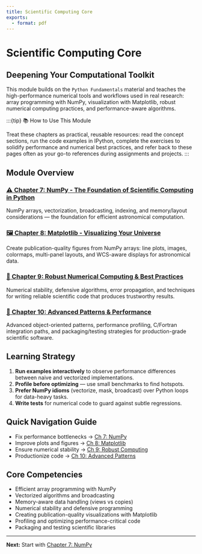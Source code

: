 ```yaml
---
title: Scientific Computing Core
exports:
  - format: pdf
---
```


# Scientific Computing Core

## Deepening Your Computational Toolkit

This module builds on the `Python Fundamentals` material and teaches the high-performance numerical tools and workflows used in real research: array programming with NumPy, visualization with Matplotlib, robust numerical computing practices, and performance-aware algorithms.

:::{tip} 📚 How to Use This Module

Treat these chapters as practical, reusable resources: read the concept sections, run the code examples in IPython, complete the exercises to solidify performance and numerical best practices, and refer back to these pages often as your go-to references during assignments and projects.
:::

## Module Overview

### [⚠️ Chapter 7: NumPy - The Foundation of Scientific Computing in Python](./07-python-numpy-fundamentals-v2.md)

NumPy arrays, vectorization, broadcasting, indexing, and memory/layout considerations — the foundation for efficient astronomical computation.

### [🖼️ Chapter 8: Matplotlib - Visualizing Your Universe](./08-matplotlib-fundamentals-v1.md)

Create publication-quality figures from NumPy arrays: line plots, images, colormaps, multi-panel layouts, and WCS-aware displays for astronomical data.

### [🔧 Chapter 9: Robust Numerical Computing & Best Practices](./09-python-robust-computing-ORIG.md)

Numerical stability, defensive algorithms, error propagation, and techniques for writing reliable scientific code that produces trustworthy results.

### [🚀 Chapter 10: Advanced Patterns & Performance](./10-python-advanced-oop-ORIG.md)

Advanced object-oriented patterns, performance profiling, C/Fortran integration paths, and packaging/testing strategies for production-grade scientific software.

## Learning Strategy

1. **Run examples interactively** to observe performance differences between naive and vectorized implementations.
2. **Profile before optimizing** — use small benchmarks to find hotspots.
3. **Prefer NumPy idioms** (vectorize, mask, broadcast) over Python loops for data-heavy tasks.
4. **Write tests** for numerical code to guard against subtle regressions.

## Quick Navigation Guide

- Fix performance bottlenecks → [Ch 7: NumPy](./07-python-numpy-fundamentals-v2.md)
- Improve plots and figures → [Ch 8: Matplotlib](./08-matplotlib-fundamentals-v1.md)
- Ensure numerical stability → [Ch 9: Robust Computing](./09-python-robust-computing-ORIG.md)
- Productionize code → [Ch 10: Advanced Patterns](./10-python-advanced-oop-ORIG.md)

## Core Competencies

- Efficient array programming with NumPy
- Vectorized algorithms and broadcasting
- Memory-aware data handling (views vs copies)
- Numerical stability and defensive programming
- Creating publication-quality visualizations with Matplotlib
- Profiling and optimizing performance-critical code
- Packaging and testing scientific libraries

---

**Next:** Start with [Chapter 7: NumPy](./07-python-numpy-fundamentals-v2.md)
